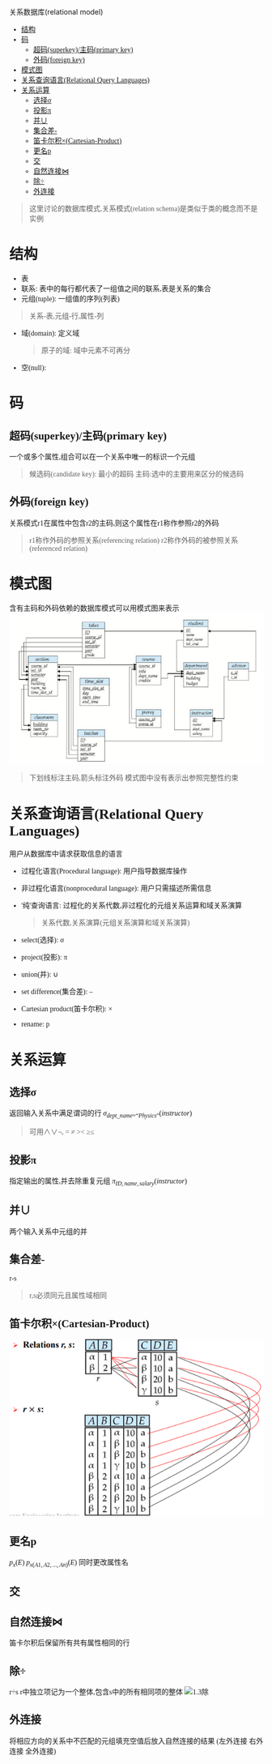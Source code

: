 关系数据库(relational model)
<font face = "Consolas">
<!-- @import "[TOC]" {cmd="toc" depthFrom=1 depthTo=6 orderedList=false} -->

<!-- code_chunk_output -->

- [结构](#结构)
- [码](#码)
  - [超码(superkey)/主码(primary key)](#超码superkey主码primary-key)
  - [外码(foreign key)](#外码foreign-key)
- [模式图](#模式图)
- [关系查询语言(Relational Query Languages)](#关系查询语言relational-query-languages)
- [关系运算](#关系运算)
  - [选择σ](#选择σ)
  - [投影π](#投影π)
  - [并∪](#并)
  - [集合差-](#集合差-)
  - [笛卡尔积×(Cartesian-Product)](#笛卡尔积cartesian-product)
  - [更名p](#更名p)
  - [交](#交)
  - [自然连接⋈](#自然连接)
  - [除÷](#除)
  - [外连接](#外连接)

<!-- /code_chunk_output -->

> 这里讨论的数据库模式,关系模式(relation schema)是类似于类的概念而不是实例
# 结构
* 表
* 联系: 表中的每行都代表了一组值之间的联系,表是关系的集合
* 元组(tuple): 一组值的序列(列表)
> 关系-表,元组-行,属性-列
* 域(domain): 定义域
    > 原子的域: 域中元素不可再分
* 空(null):

# 码
## 超码(superkey)/主码(primary key)
一个或多个属性,组合可以在一个关系中唯一的标识一个元组 
>候选码(candidate key): 最小的超码
主码:选中的主要用来区分的候选码
## 外码(foreign key)
关系模式r1在属性中包含r2的主码,则这个属性在r1称作参照r2的外码
>r1称作外码的参照关系(referencing relation)
r2称作外码的被参照关系(referenced relation)

# 模式图
含有主码和外码依赖的数据库模式可以用模式图来表示
![1.1模式图](./pics/02/1.1模式图.png)
> 下划线标注主码,箭头标注外码
模式图中没有表示出参照完整性约束

# 关系查询语言(Relational Query Languages)
用户从数据库中请求获取信息的语言
* 过程化语言(Procedural language): 
用户指导数据库操作
* 非过程化语言(nonprocedural language): 
用户只需描述所需信息
* '纯'查询语言: 
过程化的关系代数,非过程化的元组关系运算和域关系演算
    > 关系代数,关系演算(元组关系演算和域关系演算)

* select(选择): σ
* project(投影): π
* union(并): ∪
* set difference(集合差): –
* Cartesian product(笛卡尔积): ×
* rename: p

# 关系运算
## 选择σ
返回输入关系中满足谓词的行
$σ _{dept\_name=“Physics”}(instructor)$
> 可用∧∨¬, = ≠ >< ≥≤
## 投影π
指定输出的属性,并去除重复元组
$π_{ID, name, salary} (instructor)$
## 并∪
两个输入关系中元组的并
## 集合差-
r-s
>r,s必须同元且属性域相同
## 笛卡尔积×(Cartesian-Product)
![1.2笛卡尔积](./pics/02/1.2笛卡尔积.png)
## 更名p
$p_x(E)$ 
$p_{x(A1,A2,...,An)}(E)$ 同时更改属性名
## 交
## 自然连接⋈
笛卡尔积后保留所有共有属性相同的行
## 除÷
r÷s
r中独立项记为一个整体,包含s中的所有相同项的整体
![1.3除](./pics/02/1.3除.png)
## 外连接
将相应方向的关系中不匹配的元组填充空值后放入自然连接的结果
(左外连接 右外连接 全外连接)